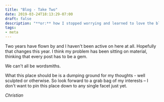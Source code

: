 ```yaml
---
title: "Blog - Take Two"
date: 2019-03-24T18:13:29-07:00
draft: false
description: "**or:** how I stopped worrying and learned to love the blog."
tags:
- meta
---
```


Two years have flown by and I haven't been active on here at all. Hopefully that changes this year. I think my problem has been sitting on material, thinking that every post has to be a gem.

We can't all be wordsmiths.

What this place should be is a dumping ground for my thoughts - well sculpted or otherwise. So look forward to a grab bag of my interests – I don't want to pin this place down to any single facet just yet.

_Christian_
